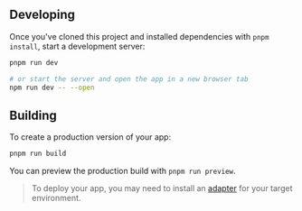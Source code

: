 ## Developing

Once you've cloned this project and installed dependencies with `pnpm install`, start a development server:

```bash
pnpm run dev

# or start the server and open the app in a new browser tab
npm run dev -- --open
```

## Building

To create a production version of your app:

```bash
pnpm run build
```

You can preview the production build with `pnpm run preview`.

> To deploy your app, you may need to install an [adapter](https://kit.svelte.dev/docs/adapters) for your target environment.
